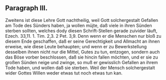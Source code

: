 
Paragraph III.
--------------

Zweitens ist diese Lehre Gott nachtheilig,
weil Gott solchergestalt Gefallen am Tode des Sünders
haben, ja wollen müjte, daß viele in ihren Sünden
sterben sollten, welches dody diesen Schrift-Stellen gerade
zuivider läuft, Ezech. 33,11. 1. Tim. 2,3. 2 Pet. 3,9.
Denn wenn er die Menschen nur bloß zu diesem Ende
geschaffen, daß er seine Gerechtigkeit und Allmacht an
ihnen erweise, wie diese Leute behaupten; und wenn er
zu Bewerkstellung desselben ihnen nicht nur die Mittel,
Gutes zu tun, entzogen, sondern auch das Böse vorber
beschlossen, daß sie hincin fallen möchten, und er sie zu
großen Sünden neige und zwinge, so muß er gewisslich
Gefallen an ihrem Tode haben, und wollen daß sie sterben.
Weil der Mensch solchergestalt wider Gottes
Willen weder etwas tut noch etwas tun kan.

